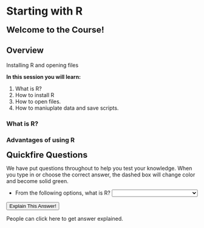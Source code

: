 
# Starting with R

<span style="font-size: 22px; font-weight: bold; color: var(--purple);">Welcome to the Course!</span>

## Overview

Installing R and opening files

**In this session you will learn\:**

1. What is R?
2. How to install R
3. How to open files.
4. How to maniuplate data and save scripts.

### What is R?

### Advantages of using R

<span style="font-size: 22px; font-weight: bold; color: var(--blue);">Quickfire Questions</span>

We have put questions throughout to help you test your knowledge. When you type in or choose the correct answer, the dashed box will change color and become solid green.

- From the following options, what is R? <select class='solveme' data-answer='["Statistical Programming Language"]'> <option></option> <option>Statistical Programming Language</option> <option>Really Fun</option> <option>Cats</option></select>  


<div class='solution'><button>Explain This Answer!</button>

People can click here to get answer explained.

</div>
  


